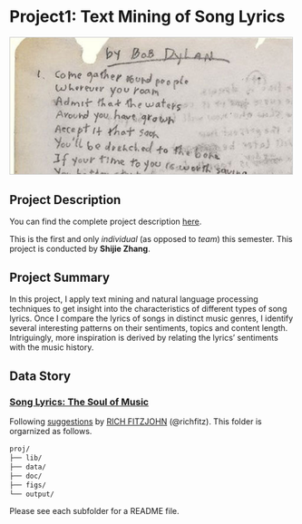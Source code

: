 # Project1: Text Mining of Song Lyrics

<img src="figs/title1.jpeg" width="500">

## Project Description

You can find the complete project description [here](doc/Proj1_desc.md). 

This is the first and only *individual* (as opposed to *team*) this semester. This project is conducted by **Shijie Zhang**.



## Project Summary

In this project, I apply text mining and natural language processing techniques to get insight into the characteristics of different types of song lyrics. Once I compare the lyrics of songs in distinct music genres, I identify several interesting patterns on their sentiments, topics and content length. Intriguingly, more inspiration is derived by relating the lyrics’ sentiments with the music history.


## Data Story

### [Song Lyrics: The Soul of Music](doc/Project_report.html) 



Following [suggestions](http://nicercode.github.io/blog/2013-04-05-projects/) by [RICH FITZJOHN](http://nicercode.github.io/about/#Team) (@richfitz). This folder is orgarnized as follows.

```
proj/
├── lib/
├── data/
├── doc/
├── figs/
└── output/
```

Please see each subfolder for a README file.
